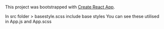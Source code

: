 This project was bootstrapped with [Create React App](https://github.com/facebook/create-react-app).


In src folder > basestyle.scss include base styles
You can see these utilised in App.js and App.scss
